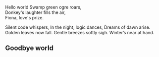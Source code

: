 Hello world
Swamp green ogre roars,  
Donkey's laughter fills the air,  
Fiona, love's prize.



Silent code whispers,
In the night, logic dances,
Dreams of dawn arise.
Golden leaves now fall.
Gentle breezes softly sigh.
Winter’s near at hand.
## Goodbye world